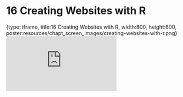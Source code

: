 # 16 Creating Websites with R
 
{type: iframe, title:16 Creating Websites with R, width:800, height:600, poster:resources/chapt_screen_images/creating-websites-with-r.png}
![](https://datatrail-jhu.github.io/05_R/no_toc/creating-websites-with-r.html)
 

 
